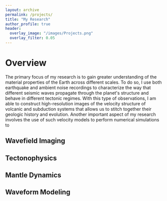 ```yaml
---
layout: archive
permalink: /projects/
title: "My Research"
author_profile: true
header:
  overlay_image: "/images/Projects.png"
  overlay_filter: 0.05
---
```


# Overview
The primary focus of my research is to gain greater understanding of the material properties of the Earth across different scales. To do so, I use both earthquake and ambient noise recordings to characterize the way that different seismic waves propagate through the planet's structure and behave in different tectonic regimes. With this type of observations, I am able to construct high-resolution images of the velocity structure of volcanic and subduction systems that allows us to stitch together their geologic history and evolution. Another important aspect of my research involves the use of such velocity models to perform numerical simulations to

## Wavefield Imaging

## Tectonophysics

## Mantle Dynamics

## Waveform Modeling
